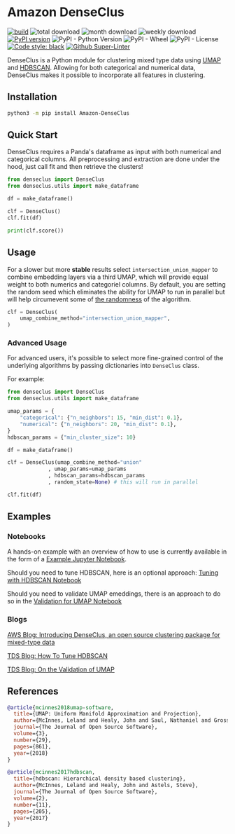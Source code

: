 
# Amazon DenseClus

<p align="left">
<a href="https://github.com/awslabs/amazon-denseclus/actions/workflows/tests.yml"><img alt="build" src="https://github.com/awslabs/amazon-denseclus/actions/workflows/tests.yml/badge.svg"></a>
<a><img alt="total download" src="https://static.pepy.tech/personalized-badge/amazon-denseclus?period=total&units=international_system&left_color=black&right_color=green&left_text=Total Downloads"></a>
<a><img alt="month download" src="https://static.pepy.tech/personalized-badge/amazon-denseclus?period=month&units=international_system&left_color=black&right_color=green&left_text=Monthly Downloads"></a>
<a><img alt="weekly download" src="https://static.pepy.tech/personalized-badge/amazon-denseclus?period=week&units=international_system&left_color=black&right_color=green&left_text=Weekly Downloads"></a>
<a href="https://badge.fury.io/py/Amazon-DenseClus"><img alt="PyPI version" src="https://badge.fury.io/py/Amazon-DenseClus.svg"></a>
<a><img alt="PyPI - Python Version" src="https://img.shields.io/pypi/pyversions/Amazon-DenseClus"></a>
<a><img alt="PyPI - Wheel" src="https://img.shields.io/pypi/wheel/Amazon-DenseClus"></a>
<a><img alt="PyPI - License" src="https://img.shields.io/pypi/l/Amazon-DenseClus"></a>
<a href="https://github.com/psf/black"><img alt="Code style: black" src="https://img.shields.io/badge/code%20style-black-000000.svg"></a>
<a href="https://github.com/marketplace/actions/super-linter"><img alt="Github Super-Linter" src="https://github.com/awslabs/amazon-denseclus/workflows/Lint%20Code%20Base/badge.svg"></a>
</p>



DenseClus is a Python module for clustering mixed type data using [UMAP](https://github.com/lmcinnes/umap) and [HDBSCAN](https://github.com/scikit-learn-contrib/hdbscan). Allowing for both categorical and numerical data, DenseClus makes it possible to incorporate all features in clustering.

## Installation

```bash
python3 -m pip install Amazon-DenseClus
```

## Quick Start

DenseClus requires a Panda's dataframe as input with both numerical and categorical columns.
All preprocessing and extraction are done under the hood, just call fit and then retrieve the clusters!

```python
from denseclus import DenseClus
from denseclus.utils import make_dataframe

df = make_dataframe()

clf = DenseClus()
clf.fit(df)

print(clf.score())
```

## Usage

For a slower but more **stable** results select `intersection_union_mapper` to combine embedding layers via a third UMAP, which will provide equal weight to both numerics and categoriel columns. By default, you are setting the random seed which eliminates the ability for UMAP to run in parallel but will help circumevent some of [the randomness](https://umap-learn.readthedocs.io/en/latest/reproducibility.html) of the algorithm.

```python
clf = DenseClus(
    umap_combine_method="intersection_union_mapper",
)
```

### Advanced Usage

For advanced users, it's possible to select more fine-grained control of the underlying algorithms by passing
dictionaries into `DenseClus` class.

For example:
```python
from denseclus import DenseClus
from denseclus.utils import make_dataframe

umap_params = {
    "categorical": {"n_neighbors": 15, "min_dist": 0.1},
    "numerical": {"n_neighbors": 20, "min_dist": 0.1},
}
hdbscan_params = {"min_cluster_size": 10}

df = make_dataframe()

clf = DenseClus(umap_combine_method="union"
             , umap_params=umap_params
             , hdbscan_params=hdbscan_params
             , random_state=None) # this will run in parallel

clf.fit(df)
```


## Examples

### Notebooks

A hands-on example with an overview of how to use is currently available in the form of a [Example Jupyter Notebook](/notebooks/01_DenseClusExampleNB.ipynb).

Should you need to tune HDBSCAN, here is an optional approach: [Tuning with HDBSCAN Notebook](/notebooks/02_TuningwithHDBSCAN.ipynb)

Should you need to validate UMAP emeddings, there is an approach to do so in the [Validation for UMAP Notebook](/notebooks/03_ValidationForUMAP.ipynb)

### Blogs


[AWS Blog: Introducing DenseClus, an open source clustering package for mixed-type data](https://aws.amazon.com/blogs/opensource/introducing-denseclus-an-open-source-clustering-package-for-mixed-type-data/)

[TDS Blog: How To Tune HDBSCAN](https://towardsdatascience.com/tuning-with-hdbscan-149865ac2970)

[TDS Blog: On the Validation of UMAP](https://towardsdatascience.com/on-the-validating-umap-embeddings-2c8907588175)



## References

```bibtex
@article{mcinnes2018umap-software,
  title={UMAP: Uniform Manifold Approximation and Projection},
  author={McInnes, Leland and Healy, John and Saul, Nathaniel and Grossberger, Lukas},
  journal={The Journal of Open Source Software},
  volume={3},
  number={29},
  pages={861},
  year={2018}
}
```

```bibtex
@article{mcinnes2017hdbscan,
  title={hdbscan: Hierarchical density based clustering},
  author={McInnes, Leland and Healy, John and Astels, Steve},
  journal={The Journal of Open Source Software},
  volume={2},
  number={11},
  pages={205},
  year={2017}
}
```
